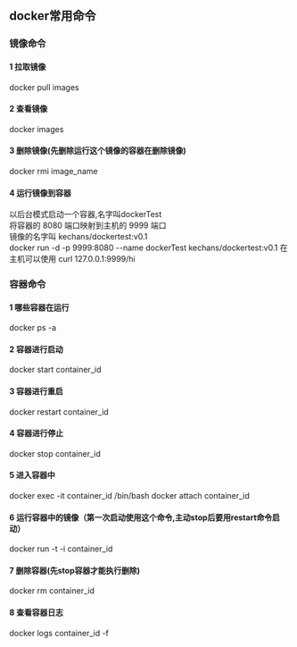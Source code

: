 ## docker常用命令

### 镜像命令

#### 1 拉取镜像

docker pull images

#### 2 查看镜像

docker images

#### 3 删除镜像(先删除运行这个镜像的容器在删除镜像)

docker rmi image_name

#### 4 运行镜像到容器     
以后台模式启动一个容器,名字叫dockerTest      
将容器的 8080 端口映射到主机的 9999 端口      
镜像的名字叫 kechans/dockertest:v0.1     
docker run -d -p 9999:8080 --name dockerTest  kechans/dockertest:v0.1 
在主机可以使用 curl 127.0.0.1:9999/hi 

### 容器命令

#### 1 哪些容器在运行 

docker ps -a 

#### 2 容器进行启动

docker start container_id 

#### 3 容器进行重启

docker restart  container_id 

#### 4 容器进行停止

docker stop container_id 

#### 5 进入容器中

docker exec -it container_id /bin/bash 
docker attach container_id 

#### 6 运行容器中的镜像（第一次启动使用这个命令,主动stop后要用restart命令启动）

docker run -t -i container_id 	

#### 7 删除容器(先stop容器才能执行删除)

docker rm container_id 
#### 8 查看容器日志        
docker logs container_id -f 
